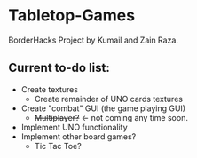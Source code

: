 # Tabletop-Games
BorderHacks Project by Kumail and Zain Raza.

## Current to-do list:
- Create textures
  - Create remainder of UNO cards textures
- Create "combat" GUI (the game playing GUI)
  - ~~Multiplayer?~~ <- not coming any time soon.
- Implement UNO functionality
- Implement other board games?
  - Tic Tac Toe?
  
